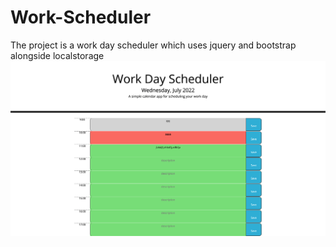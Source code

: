 # Work-Scheduler

The project is a work day scheduler which uses jquery and bootstrap alongside localstorage
![Screenshot](Screenshot.png)
